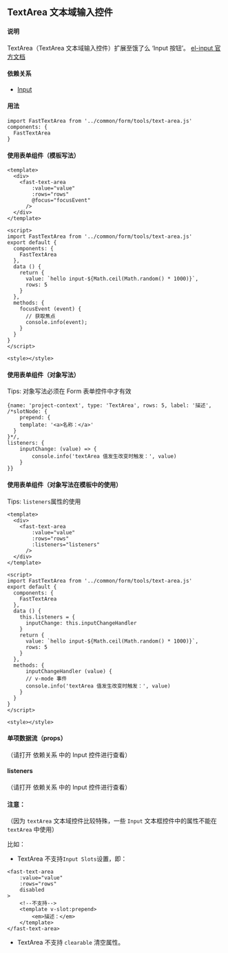 ## TextArea 文本域输入控件

#### 说明
TextArea（TextArea 文本域输入控件）扩展至饿了么 ‘Input 按钮’。
[el-input 官方文档](https://element.eleme.cn/#/zh-CN/component/input)

#### 依赖关系
- [Input](https://github.com/zhangh-design/vue-frame/tree/master/document/form/tools/Input)

#### 用法

```
import FastTextArea from '../common/form/tools/text-area.js'
components: {
  FastTextArea
}
```

#### 使用表单组件（模板写法）

```
<template>
  <div>
    <fast-text-area
        :value="value"
        :rows="rows"
        @focus="focusEvent"
      />
  </div>
</template>

<script>
import FastTextArea from '../common/form/tools/text-area.js'
export default {
  components: {
    FastTextArea
  },
  data () {
    return {
      value: `hello input-${Math.ceil(Math.random() * 1000)}`,
      rows: 5
    }
  },
  methods: {
    focusEvent (event) {
      // 获取焦点
      console.info(event);
    }  
  }
}
</script>

<style></style>

```

#### 使用表单组件（对象写法）

Tips: 对象写法必须在 Form 表单控件中才有效

```
{name: 'project-context', type: 'TextArea', rows: 5, label: '描述',
/*slotNode: {
	prepend: {
    template: '<a>名称：</a>'
  }
}*/,
listeners: {
    inputChange: (value) => {
        console.info('textArea 值发生改变时触发：', value)
    }
}}
```

#### 使用表单组件（对象写法在模板中的使用）

Tips: `listeners`属性的使用

```
<template>
  <div>
    <fast-text-area
        :value="value"
        :rows="rows"
        :listeners="listeners"
      />
  </div>
</template>

<script>
import FastTextArea from '../common/form/tools/text-area.js'
export default {
  components: {
    FastTextArea
  },
  data () {
    this.listeners = {
      inputChange: this.inputChangeHandler
    }
    return {
      value: `hello input-${Math.ceil(Math.random() * 1000)}`,
      rows: 5
    }
  },
  methods: {
      inputChangeHandler (value) {
      // v-mode 事件
      console.info('textArea 值发生改变时触发：', value)
    }
  }
}
</script>

<style></style>

```

#### 单项数据流（props）
（请打开 依赖关系 中的 Input 控件进行查看）

#### listeners
（请打开 依赖关系 中的 Input 控件进行查看）

#### 注意：

（因为 `textArea` 文本域控件比较特殊，一些 `Input` 文本框控件中的属性不能在 `textArea` 中使用）

比如：

- TextArea 不支持`Input Slots`设置，即：
  
```
<fast-text-area
    :value="value"
    :rows="rows"
    disabled
>
    <!--不支持-->
    <template v-slot:prepend>
        <em>描述：</em>
    </template>
</fast-text-area>
```

- TextArea 不支持 `clearable` 清空属性。
